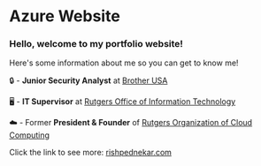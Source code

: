 # Azure Website

### Hello, welcome to my portfolio website!

Here's some information about me so you can get to know me!

🔒 - **Junior Security Analyst** at [Brother USA](https://www.brother-usa.com/home)

🖥️ - **IT Supervisor** at [Rutgers Office of Information Technology](https://it.rutgers.edu/about/office-of-information-technology/)

☁️ - Former **President & Founder** of [Rutgers Organization of Cloud Computing](https://www.cs.rutgers.edu/academics/graduate/other-important-information?view=article&id=3851:rutgers-organization-of-cloud-computing-rocc&catid=129)

Click the link to see more:
[rishpednekar.com](https://www.rishpednekar.com/)

